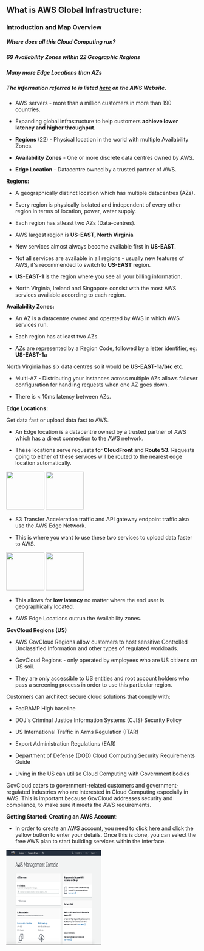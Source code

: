 ## What is AWS Global Infrastructure:

### Introduction and Map Overview

##### **Where does all this Cloud Computing run?**

##### **69 Availability Zones within 22 Geographic Regions**

##### **Many more Edge Locations than AZs**

##### **The information referred to is listed [here](https://github.com/sohaibsohail98/AWS_Cloud_Practitioner/blob/master/AWS-Day1.MD) on the AWS Website.**

- AWS servers - more than a million customers in more than 190 countries. 

- Expanding global infrastructure to help customers **achieve lower latency and higher throughput**.

- **Regions** (22) - Physical location in the world with multiple Availability Zones. 

- **Availability Zones** - One or more discrete data centres owned by AWS. 

- **Edge Location** - Datacentre owned by a trusted partner of AWS. 

**Regions:**

- A geographically distinct location which has multiple datacentres (AZs).

- Every region is physically isolated and independent of every other region in terms of location, power, water supply. 

- Each region has atleast two AZs (Data-centres). 

- AWS largest region is **US-EAST, North Virginia**

- New services almost always become available first in **US-EAST**.

- Not all services are available in all regions - usually new features of AWS, it's recommended to switch to **US-EAST** region.

- **US-EAST-1** is the region where you see all your billing information.

- North Virginia, Ireland and Singapore consist with the most AWS services available according to each region.

**Availability Zones:**

- An AZ is a datacentre owned and operated by AWS in which AWS services run. 

- Each region has at least two AZs.

- AZs are represented by a Region Code, followed by a letter identifier, eg: **US-EAST-1a** 

North Virginia has six data centres so it would be **US-EAST-1a/b/c** etc.

- Multi-AZ - Distributing your instances across multiple AZs allows failover configuration for handling requests when one AZ goes down.

- There is < 10ms latency between AZs.  

**Edge Locations:**

Get data fast or upload data fast to AWS.

- An Edge location is a datacentre owned by a trusted partner of AWS which has a direct connection to the AWS network. 

- These locations serve requests for **CloudFront** and **Route 53**. Requests going to either of these services will be routed to the nearest edge location automatically. 

<img src="https://www.marco.zone/assets/aws-cloudfront.png" width="100" height="100">

<img src="https://res.cloudinary.com/hy4kyit2a/f_auto,fl_lossy,q_70/learn/modules/core-aws-services/connect-resources-with-aws-networking/images/4a78924d4547d2980a6ca59b3ccc0f8a_b-13-d-93-be-a-08-b-4-d-27-ad-65-d-354-a-564-d-04-a.png" width="100" height="100">

- S3 Transfer Acceleration traffic and API gateway endpoint traffic also use the AWS Edge Network. 

- This is where you want to use these two services to upload data faster to AWS. 

<img src="https://sandrocirulli.net/site/wp-content/uploads/2019/10/Amazon-Simple-Storage-Service-S3_light-bg@4x.png" width="100" height="100">

<img src="https://i0.wp.com/oddblogger.com/wp-content/uploads/2019/08/Amazon-API-Gateway@4x.png?fit=300%2C300&ssl=1" width="100" height="100">

- This allows for **low latency** no matter where the end user is geographically located. 

- AWS Edge Locations outrun the Availability zones. 

**GovCloud Regions (US)**

- AWS GovCloud Regions allow customers to host sensitive Controlled Unclassified Information and other types of regulated workloads. 

- GovCloud Regions - only operated by employees who are US citizens on US soil. 

- They are only accessible to US entities and root account holders who pass a screening process in order to use this particular region. 

Customers can architect secure cloud solutions that comply with:
 - FedRAMP High baseline
 - DOJ's Criminal Justice Information Systems (CJIS) Security Policy
 - US International Traffic in Arms Regulation (ITAR)
 - Export Administration Regulations (EAR)
 - Department of Defense (DOD) Cloud Computing Security Requirements Guide
 
- Living in the US can utilise Cloud Computing with Government bodies

GovCloud caters to government-related customers and government-regulated industries who are interested in Cloud Computing especially in AWS. This is important because GovCloud addresses security and compliance, to make sure it meets the AWS requirements. 

**Getting Started: Creating an AWS Account**:

- In order to create an AWS account, you need to click [here](https://aws.amazon.com/resources/create-account/) and click the yellow button to enter your details. Once this is done, you can select the free AWS plan to start building services within the interface.

<img src="Image/AWSCloudHome.png" width="250" height="250">
 